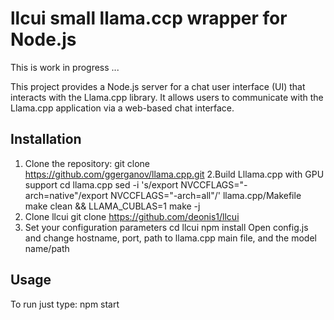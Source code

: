 # llcui small llama.ccp wrapper for Node.js

This is work in progress ...

This project provides a Node.js server for a chat user interface (UI) that interacts with the Llama.cpp library. It allows users to communicate with the Llama.cpp application via a web-based chat interface.

## Installation

  1. Clone the repository:
git clone https://github.com/ggerganov/llama.cpp.git
  2.Build Lllama.cpp with GPU support
cd llama.cpp
sed -i 's/export NVCCFLAGS="-arch=native"/export NVCCFLAGS="-arch=all"/' llama.cpp/Makefile
make clean && LLAMA_CUBLAS=1 make -j
  3. Clone llcui
git clone https://github.com/deonis1/llcui
  4. Set your configuration parameters
cd llcui
npm install
Open config.js and change hostname, port, path to llama.cpp main file, and the model name/path
## Usage
To run just type:
npm start
